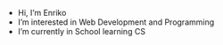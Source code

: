 - Hi, I’m Enriko
- I’m interested in Web Development and Programming 
- I’m currently in School learning CS
